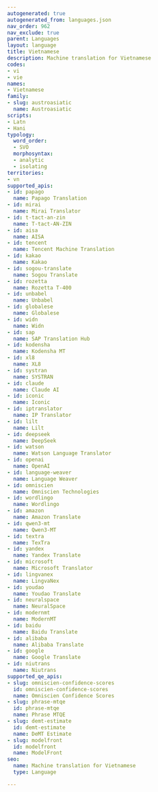 ```yaml
---
autogenerated: true
autogenerated_from: languages.json
nav_order: 962
nav_exclude: true
parent: Languages
layout: language
title: Vietnamese
description: Machine translation for Vietnamese
codes:
- vi
- vie
names:
- Vietnamese
family:
- slug: austroasiatic
  name: Austroasiatic
scripts:
- Latn
- Hani
typology:
  word_order:
  - SVO
  morphosyntax:
  - analytic
  - isolating
territories:
- vn
supported_apis:
- id: papago
  name: Papago Translation
- id: mirai
  name: Mirai Translator
- id: t-tact-an-zin
  name: T-tact-AN-ZIN
- id: aisa
  name: AISA
- id: tencent
  name: Tencent Machine Translation
- id: kakao
  name: Kakao
- id: sogou-translate
  name: Sogou Translate
- id: rozetta
  name: Rozetta T-400
- id: unbabel
  name: Unbabel
- id: globalese
  name: Globalese
- id: widn
  name: Widn
- id: sap
  name: SAP Translation Hub
- id: kodensha
  name: Kodensha MT
- id: xl8
  name: XL8
- id: systran
  name: SYSTRAN
- id: claude
  name: Claude AI
- id: iconic
  name: Iconic
- id: iptranslator
  name: IP Translator
- id: lilt
  name: Lilt
- id: deepseek
  name: DeepSeek
- id: watson
  name: Watson Language Translator
- id: openai
  name: OpenAI
- id: language-weaver
  name: Language Weaver
- id: omniscien
  name: Omniscien Technologies
- id: wordlingo
  name: Wordlingo
- id: amazon
  name: Amazon Translate
- id: qwen3-mt
  name: Qwen3‑MT
- id: textra
  name: TexTra
- id: yandex
  name: Yandex Translate
- id: microsoft
  name: Microsoft Translator
- id: lingvanex
  name: LingvaNex
- id: youdao
  name: Youdao Translate
- id: neuralspace
  name: NeuralSpace
- id: modernmt
  name: ModernMT
- id: baidu
  name: Baidu Translate
- id: alibaba
  name: Alibaba Translate
- id: google
  name: Google Translate
- id: niutrans
  name: Niutrans
supported_qe_apis:
- slug: omniscien-confidence-scores
  id: omniscien-confidence-scores
  name: Omniscien Confidence Scores
- slug: phrase-mtqe
  id: phrase-mtqe
  name: Phrase MTQE
- slug: demt-estimate
  id: demt-estimate
  name: DeMT Estimate
- slug: modelfront
  id: modelfront
  name: ModelFront
seo:
  name: Machine translation for Vietnamese
  type: Language

---
```


